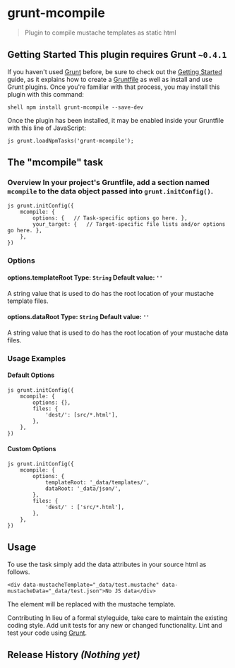 grunt-mcompile
==============

>   Plugin to compile mustache templates as static html

Getting Started This plugin requires Grunt `~0.4.1`
---------------------------------------------------

If you haven't used [Grunt](<http://gruntjs.com/>) before, be sure to check out
the [Getting Started](<http://gruntjs.com/getting-started>) guide, as it
explains how to create a [Gruntfile](<http://gruntjs.com/sample-gruntfile>) as
well as install and use Grunt plugins. Once you're familiar with that process,
you may install this plugin with this command:

```
shell npm install grunt-mcompile --save-dev
```

Once the plugin has been installed, it may be enabled inside your Gruntfile with
this line of JavaScript:

```
js grunt.loadNpmTasks('grunt-mcompile');
```

The "mcompile" task
-------------------

### Overview In your project's Gruntfile, add a section named `mcompile` to the data object passed into `grunt.initConfig()`.

```
js grunt.initConfig({
	mcompile: {
		options: {   // Task-specific options go here. },
		your_target: {   // Target-specific file lists and/or options go here. },
	},
})
```

### Options

#### options.templateRoot Type: `String` Default value: `''`

A string value that is used to do has the root location of your mustache
template files.

#### options.dataRoot Type: `String` Default value: `''`

A string value that is used to do has the root location of your mustache
data files.

### Usage Examples

#### Default Options

```
js grunt.initConfig({
	mcompile: {
		options: {},
		files: {
			'dest/': [src/*.html'],
		},
	},
})
```

#### Custom Options

```
js grunt.initConfig({
	mcompile: {
		options: {
			templateRoot: '_data/templates/',
			dataRoot: '_data/json/',
		},
		files: {
			'dest/' : ['src/*.html'],
		},
	},
})
```

Usage
-----

To use the task simply add the data attributes in your source html as follows.

```
<div data-mustacheTemplate="_data/test.mustache" data-mustacheData="_data/test.json">No JS data</div>
```

The element will be replaced with the mustache template.



Contributing In lieu of a formal styleguide, take care to maintain the existing coding style. Add unit tests for any new or changed functionality. Lint and test your code using [Grunt](<http://gruntjs.com/>).

Release History _(Nothing yet)_
-------------------------------

